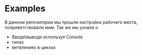 # Examples
В данном репозитории мы прошли еастройки рабочего места, поприветствовали мим.
Так же мы узнали о 
  * Вводе\выводе используя Console
  * типах
  * ветвлениях в циклах
